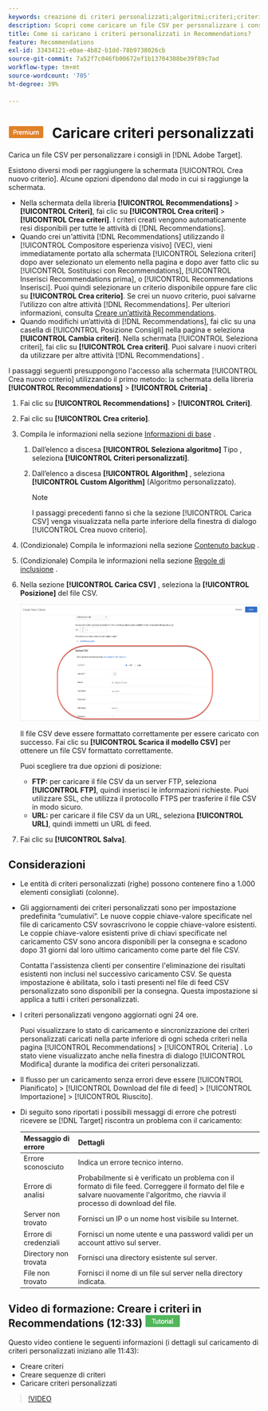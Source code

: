 ```yaml
---
keywords: creazione di criteri personalizzati;algoritmi;criteri;criteri di consigli;csv;ftp;caricamento csv
description: Scopri come caricare un file CSV per personalizzare i consigli in Adobe [!DNL Target] Recommendations.
title: Come si caricano i criteri personalizzati in Recommendations?
feature: Recommendations
exl-id: 33434121-e0ae-4b82-b1dd-78b9738026cb
source-git-commit: 7a52f7c046fb00672ef1b13704308be39f89c7ad
workflow-type: tm+mt
source-wordcount: '705'
ht-degree: 39%

---
```


# ![PREMIUM](/help/assets/premium.png) Caricare criteri personalizzati

Carica un file CSV per personalizzare i consigli in [!DNL Adobe Target].

Esistono diversi modi per raggiungere la schermata [!UICONTROL Crea nuovo criterio]. Alcune opzioni dipendono dal modo in cui si raggiunge la schermata.

* Nella schermata della libreria **[!UICONTROL Recommendations]** > **[!UICONTROL Criteri]**, fai clic su **[!UICONTROL Crea criteri]** > **[!UICONTROL Crea criteri]**. I criteri creati vengono automaticamente resi disponibili per tutte le attività di [!DNL Recommendations].
* Quando crei un&#39;attività [!DNL Recommendations] utilizzando il [!UICONTROL Compositore esperienza visivo] (VEC), vieni immediatamente portato alla schermata [!UICONTROL Seleziona criteri] dopo aver selezionato un elemento nella pagina e dopo aver fatto clic su [!UICONTROL Sostituisci con Recommendations], [!UICONTROL Inserisci Recommendations prima], o [!UICONTROL Recommendations Inserisci]. Puoi quindi selezionare un criterio disponibile oppure fare clic su **[!UICONTROL Crea criterio]**. Se crei un nuovo criterio, puoi salvarne l’utilizzo con altre attività [!DNL Recommendations]. Per ulteriori informazioni, consulta [Creare un’attività Recommendations](/help/c-recommendations/t-create-recs-activity/create-recs-activity.md).
* Quando modifichi un’attività di [!DNL Recommendations], fai clic su una casella di [!UICONTROL Posizione Consigli] nella pagina e seleziona **[!UICONTROL Cambia criteri]**. Nella schermata [!UICONTROL Seleziona criteri], fai clic su **[!UICONTROL Crea criteri]**. Puoi salvare i nuovi criteri da utilizzare per altre attività [!DNL Recommendations] .

I passaggi seguenti presuppongono l&#39;accesso alla schermata [!UICONTROL Crea nuovo criterio] utilizzando il primo metodo: la schermata della libreria **[!UICONTROL Recommendations]** > **[!UICONTROL Criteria]** .

1. Fai clic su **[!UICONTROL Recommendations]** > **[!UICONTROL Criteri]**.

1. Fai clic su **[!UICONTROL Crea criterio]**.

1. Compila le informazioni nella sezione [Informazioni di base](/help/c-recommendations/c-algorithms/create-new-algorithm.md#info) .

   1. Dall’elenco a discesa **[!UICONTROL Seleziona algoritmo]** Tipo , seleziona **[!UICONTROL Criteri personalizzati]**.

   1. Dall’elenco a discesa **[!UICONTROL Algorithm]** , seleziona **[!UICONTROL Custom Algorithm]** (Algoritmo personalizzato).

      >[!NOTE]
      >
      >I passaggi precedenti fanno sì che la sezione [!UICONTROL Carica CSV] venga visualizzata nella parte inferiore della finestra di dialogo [!UICONTROL Crea nuovo criterio].

1. (Condizionale) Compila le informazioni nella sezione [Contenuto backup](/help/c-recommendations/c-algorithms/create-new-algorithm.md#content) .

1. (Condizionale) Compila le informazioni nella sezione [Regole di inclusione](/help/c-recommendations/c-algorithms/create-new-algorithm.md#inclusion) .

1. Nella sezione **[!UICONTROL Carica CSV]** , seleziona la **[!UICONTROL Posizione]** del file CSV.

   ![Sezione Carica CSV](assets/upload-csv.png)

   Il file CSV deve essere formattato correttamente per essere caricato con successo. Fai clic su **[!UICONTROL Scarica il modello CSV]** per ottenere un file CSV formattato correttamente.

   Puoi scegliere tra due opzioni di posizione:

   * **FTP:** per caricare il file CSV da un server FTP, seleziona **[!UICONTROL FTP]**, quindi inserisci le informazioni richieste. Puoi utilizzare SSL, che utilizza il protocollo FTPS per trasferire il file CSV in modo sicuro.
   * **URL:** per caricare il file CSV da un URL, seleziona  **[!UICONTROL URL]**, quindi immetti un URL di feed.

1. Fai clic su **[!UICONTROL Salva]**.

## Considerazioni

* Le entità di criteri personalizzati (righe) possono contenere fino a 1.000 elementi consigliati (colonne).

* Gli aggiornamenti dei criteri personalizzati sono per impostazione predefinita “cumulativi”. Le nuove coppie chiave-valore specificate nel file di caricamento CSV sovrascrivono le coppie chiave-valore esistenti. Le coppie chiave-valore esistenti prive di chiavi specificate nel caricamento CSV sono ancora disponibili per la consegna e scadono dopo 31 giorni dal loro ultimo caricamento come parte del file CSV.

   Contatta l&#39;assistenza clienti per consentire l&#39;eliminazione dei risultati esistenti non inclusi nel successivo caricamento CSV. Se questa impostazione è abilitata, solo i tasti presenti nel file di feed CSV personalizzato sono disponibili per la consegna. Questa impostazione si applica a tutti i criteri personalizzati.

* I criteri personalizzati vengono aggiornati ogni 24 ore.

   Puoi visualizzare lo stato di caricamento e sincronizzazione dei criteri personalizzati caricati nella parte inferiore di ogni scheda criteri nella pagina [!UICONTROL Recommendations] > [!UICONTROL Criteria] . Lo stato viene visualizzato anche nella finestra di dialogo [!UICONTROL Modifica] durante la modifica dei criteri personalizzati.

* Il flusso per un caricamento senza errori deve essere [!UICONTROL Pianificato] > [!UICONTROL Download del file di feed] > [!UICONTROL Importazione] > [!UICONTROL Riuscito].

* Di seguito sono riportati i possibili messaggi di errore che potresti ricevere se [!DNL Target] riscontra un problema con il caricamento:

   | Messaggio di errore | Dettagli |
   |--- |--- |
   | Errore sconosciuto | Indica un errore tecnico interno. |
   | Errore di analisi | Probabilmente si è verificato un problema con il formato di file feed. Correggere il formato del file e salvare nuovamente l&#39;algoritmo, che riavvia il processo di download del file. |
   | Server non trovato | Fornisci un IP o un nome host visibile su Internet. |
   | Errore di credenziali | Fornisci un nome utente e una password validi per un account attivo sul server. |
   | Directory non trovata | Fornisci una directory esistente sul server. |
   | File non trovato | Fornisci il nome di un file sul server nella directory indicata. |

## Video di formazione: Creare i criteri in Recommendations (12:33) ![Icona Tutorial](/help/assets/tutorial.png)

Questo video contiene le seguenti informazioni (i dettagli sul caricamento di criteri personalizzati iniziano alle 11:43):

* Creare criteri
* Creare sequenze di criteri
* Caricare criteri personalizzati

>[!VIDEO](https://video.tv.adobe.com/v/27694?quality=12)
